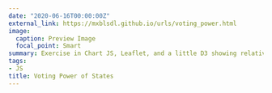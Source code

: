 ```yaml
---
date: "2020-06-16T00:00:00Z"
external_link: https://mxblsdl.github.io/urls/voting_power.html
image:
  caption: Preview Image
  focal_point: Smart
summary: Exercise in Chart JS, Leaflet, and a little D3 showing relative voting power of different states
tags:
- JS
title: Voting Power of States
---
```

